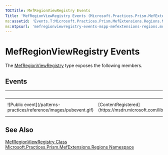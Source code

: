 ```yaml
---
TOCTitle: MefRegionViewRegistry Events
Title: 'MefRegionViewRegistry Events (Microsoft.Practices.Prism.MefExtensions.Regions)'
ms:assetid: 'Events.T:Microsoft.Practices.Prism.MefExtensions.Regions.MefRegionViewRegistry'
ms:mtpsurl: 'mefregionviewregistry-events-mspp-mefextensions-regions.md'
---
```



# MefRegionViewRegistry Events

The [MefRegionViewRegistry](https://msdn.microsoft.com/library/microsoft.practices.prism.mefextensions.regions.mefregionviewregistry) type exposes the following members.

## Events


<table>

<thead>
<tr class="header">
<th> </th>
<th>Name</th>
<th>Description</th>
</tr>
</thead>
<tbody>
<tr class="odd">
<td>![Public event](/patterns-practices/reference/images/pubevent.gif)</td>
<td>[ContentRegistered](https://msdn.microsoft.com/library/microsoft.practices.prism.regions.regionviewregistry.contentregistered)</td>
<td><div class="summary">
Occurs whenever a new view is registered.
</div>
(Inherited from [RegionViewRegistry](https://msdn.microsoft.com/library/microsoft.practices.prism.regions.regionviewregistry).)</td>
</tr>
</tbody>
</table>

## See Also

[MefRegionViewRegistry Class](https://msdn.microsoft.com/library/microsoft.practices.prism.mefextensions.regions.mefregionviewregistry)  
[Microsoft.Practices.Prism.MefExtensions.Regions Namespace](https://msdn.microsoft.com/library/microsoft.practices.prism.mefextensions.regions)  